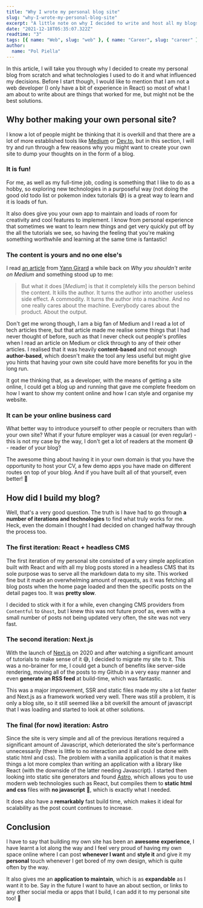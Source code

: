 ```yaml
---
title: "Why I wrote my personal blog site"
slug: "why-I-wrote-my-personal-blog-site"
excerpt: "A little note on why I decided to write and host all my blogs in my own personal blog website."
date: "2021-12-18T05:35:07.322Z"
readtime: "3"
tags: [{ name: "Web", slug: "web" }, { name: "Career", slug: "career" }]
author:
  name: "Pol Piella"
---
```


In this article, I will take you through why I decided to create my personal blog from scratch and what technologies I used to do it and what influenced my decisions. Before I start though, I would like to mention that I am not a web developer (I only have a bit of experience in React) so most of what I am about to write about are things that worked for me, but might not be the best solutions.

## Why bother making your own personal site?

I know a lot of people might be thinking that it is overkill and that there are a lot of more established tools like [Medium](https://medium.com) or [Dev.to](https://dev.to), but in this section, I will try and run through a few reasons why you might want to create your own site to dump your thoughts on in the form of a blog.

### It is fun!

For me, as well as my full-time job, coding is something that I like to do as a hobby, so exploring new technologies in a purposeful way (not doing the good old todo list or pokemon index tutorials 😅) is a great way to learn and it is loads of fun.

It also does give you your own app to maintain and loads of room for creativity and cool features to implement. I know from personal experience that sometimes we want to learn new things and get very quickly put off by the all the tutorials we see, so having the feeling that you're making something worthwhile and learning at the same time is fantastic!

### The content is yours and no one else's

I read [an article](https://yanngirard.typepad.com/yanns_blog/2015/10/why-you-shouldnt-blog-on-medium-.html) from [Yann Girard](https://twitter.com/girard_yann?ref_src=twsrc%5Egoogle%7Ctwcamp%5Eserp%7Ctwgr%5Eauthor) a while back on _Why you shouldn't write on Medium_ and something stood up to me:

> But what it does [_Medium_] is that it completely kills the person behind the content. It kills the author. It turns the author into another useless side effect. A commodity. It turns the author into a machine. And no one really cares about the machine. Everybody cares about the product. About the output.

Don't get me wrong though, I am a big fan of Medium and I read a lot of tech articles there, but that article made me realise some things that I had never thought of before, such as that I never check out people's profiles when I read an article on Medium or click through to any of their other articles. I realised that it was heavily **content-based** and not enough **author-based**, which doesn't make the tool any less useful but might give you hints that having your own site could have more benefits for you in the long run.

It got me thinking that, as a developer, with the means of getting a site online, I could get a blog up and running that gave me complete freedom on how I want to show my content online and how I can style and organise my website.

### It can be your online business card

What better way to introduce yourself to other people or recruiters than with your own site? What if your future employer was a casual (or even regular) - this is not my case by the way, I don't get a lot of readers at the moment 😅 - reader of your blog?

The awesome thing about having it in your own domain is that you have the opportunity to host your CV, a few demo apps you have made on different routes on top of your blog. And if you have built all of that yourself, even better! 🔨

## How did I build my blog?

Well, that's a very good question. The truth is I have had to go through **a number of iterations and technologies** to find what truly works for me. Heck, even the domain I thought I had decided on changed halfway through the process too.

### The first iteration: React + headless CMS

The first iteration of my personal site consisted of a very simple application built with React and with all my blog posts stored in a headless CMS that its sole purpose was to serve all the markdown data to my site. This worked fine but it made an overwhelming amount of requests, as it was fetching all blog posts when the home page loaded and then the specific posts on the detail pages too. It was **pretty slow**.

I decided to stick with it for a while, even changing CMS providers from `Contentful` to `Ghost`, but I knew this was not future proof as, even with a small number of posts not being updated very often, the site was not very fast.

### The second iteration: Next.js

With the launch of [Next.js](https://nextjs.org) on 2020 and after watching a significant amount of tutorials to make sense of it 😅, I decided to migrate my site to it. This was a no-brainer for me, I could get a bunch of benefits like server-side rendering, moving all of the posts to my Github in a very easy manner and even **generate an RSS feed** at build-time, which was fantastic.

This was a major improvement, SSR and static files made my site a lot faster and Next.js as a framework worked very well. There was still a problem, it is only a blog site, so it still seemed like a bit overkill the amount of javascript that I was loading and started to look at other solutions.

### The final (for now) iteration: Astro

Since the site is very simple and all of the previous iterations required a significant amount of Javascript, which deteriorated the site's performance unnecessarily (there is little to no interaction and it all could be done with static html and css). The problem with a vanilla application is that it makes things a lot more complex than writing an application with a library like React (with the downside of the latter needing Javascript). I started then looking into static site generators and found [Astro](https://astro.build), which allows you to use modern web technologies such as React, but compiles them to **static html and css** files with **no javascript** 🎉, which is exactly what I needed.

It does also have a **remarkably** fast build time, which makes it ideal for scalability as the post count continues to increase.

## Conclusion

I have to say that building my own site has been an **awesome experience**, I have learnt a lot along the way and I feel very proud of having my own space online where I can post **whenever I want** and **style it** and give it my **personal** touch whenever I get bored of my own design, which is quite often by the way.

It also gives me an **application to maintain**, which is as **expandable** as I want it to be. Say in the future I want to have an about section, or links to any other social media or apps that I build, I can add it to my personal site too! 🎉
